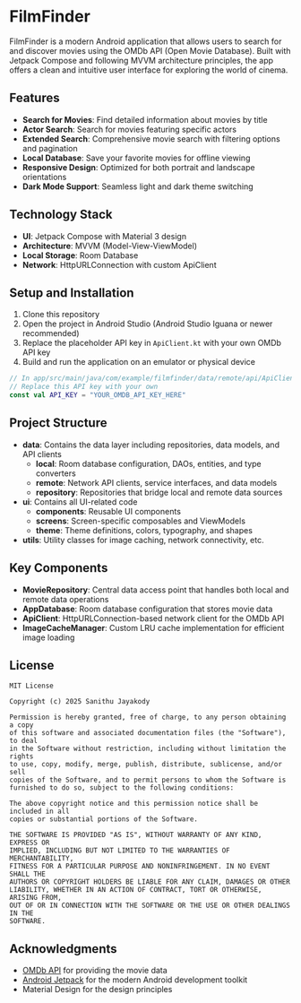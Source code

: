 # FilmFinder

FilmFinder is a modern Android application that allows users to search for and discover movies using the OMDb API (Open Movie Database). Built with Jetpack Compose and following MVVM architecture principles, the app offers a clean and intuitive user interface for exploring the world of cinema.

## Features

- **Search for Movies**: Find detailed information about movies by title
- **Actor Search**: Search for movies featuring specific actors
- **Extended Search**: Comprehensive movie search with filtering options and pagination
- **Local Database**: Save your favorite movies for offline viewing
- **Responsive Design**: Optimized for both portrait and landscape orientations
- **Dark Mode Support**: Seamless light and dark theme switching

## Technology Stack

- **UI**: Jetpack Compose with Material 3 design
- **Architecture**: MVVM (Model-View-ViewModel)
- **Local Storage**: Room Database
- **Network**: HttpURLConnection with custom ApiClient

## Setup and Installation

1. Clone this repository
2. Open the project in Android Studio (Android Studio Iguana or newer recommended)
3. Replace the placeholder API key in `ApiClient.kt` with your own OMDb API key
4. Build and run the application on an emulator or physical device

```kotlin
// In app/src/main/java/com/example/filmfinder/data/remote/api/ApiClient.kt
// Replace this API key with your own
const val API_KEY = "YOUR_OMDB_API_KEY_HERE"
```

## Project Structure

- **data**: Contains the data layer including repositories, data models, and API clients
  - **local**: Room database configuration, DAOs, entities, and type converters
  - **remote**: Network API clients, service interfaces, and data models
  - **repository**: Repositories that bridge local and remote data sources
- **ui**: Contains all UI-related code
  - **components**: Reusable UI components
  - **screens**: Screen-specific composables and ViewModels
  - **theme**: Theme definitions, colors, typography, and shapes
- **utils**: Utility classes for image caching, network connectivity, etc.

## Key Components

- **MovieRepository**: Central data access point that handles both local and remote data operations
- **AppDatabase**: Room database configuration that stores movie data
- **ApiClient**: HttpURLConnection-based network client for the OMDb API
- **ImageCacheManager**: Custom LRU cache implementation for efficient image loading

## License

```
MIT License

Copyright (c) 2025 Sanithu Jayakody

Permission is hereby granted, free of charge, to any person obtaining a copy
of this software and associated documentation files (the "Software"), to deal
in the Software without restriction, including without limitation the rights
to use, copy, modify, merge, publish, distribute, sublicense, and/or sell
copies of the Software, and to permit persons to whom the Software is
furnished to do so, subject to the following conditions:

The above copyright notice and this permission notice shall be included in all
copies or substantial portions of the Software.

THE SOFTWARE IS PROVIDED "AS IS", WITHOUT WARRANTY OF ANY KIND, EXPRESS OR
IMPLIED, INCLUDING BUT NOT LIMITED TO THE WARRANTIES OF MERCHANTABILITY,
FITNESS FOR A PARTICULAR PURPOSE AND NONINFRINGEMENT. IN NO EVENT SHALL THE
AUTHORS OR COPYRIGHT HOLDERS BE LIABLE FOR ANY CLAIM, DAMAGES OR OTHER
LIABILITY, WHETHER IN AN ACTION OF CONTRACT, TORT OR OTHERWISE, ARISING FROM,
OUT OF OR IN CONNECTION WITH THE SOFTWARE OR THE USE OR OTHER DEALINGS IN THE
SOFTWARE.
```

## Acknowledgments

- [OMDb API](https://www.omdbapi.com/) for providing the movie data
- [Android Jetpack](https://developer.android.com/jetpack) for the modern Android development toolkit
- Material Design for the design principles
